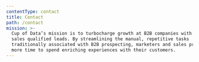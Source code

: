 ```yaml
---
contentType: contact
title: Contact
path: /contact
mission: >-
  Cup of Data’s mission is to turbocharge growth at B2B companies with amazing
  sales qualified leads. By streamlining the manual, repetitive tasks
  traditionally associated with B2B prospecting, marketers and sales pros have
  more time to spend enriching experiences with their customers.
---
```


